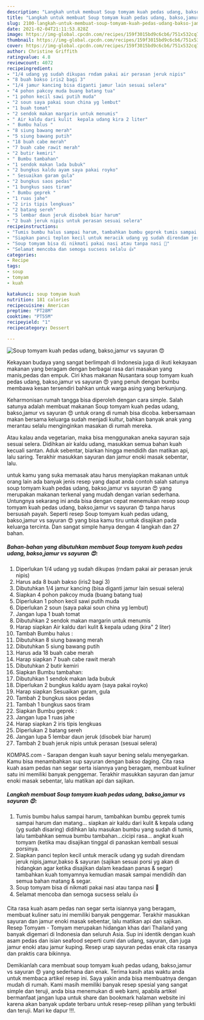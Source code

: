 ```yaml
---
description: "Langkah untuk membuat Soup tomyam kuah pedas udang, bakso,jamur vs sayuran 😍 Homemade"
title: "Langkah untuk membuat Soup tomyam kuah pedas udang, bakso,jamur vs sayuran 😍 Homemade"
slug: 2100-langkah-untuk-membuat-soup-tomyam-kuah-pedas-udang-bakso-jamur-vs-sayuran-homemade
date: 2021-02-04T21:11:53.828Z
image: https://img-global.cpcdn.com/recipes/159f3015bd9c6cb6/751x532cq70/soup-tomyam-kuah-pedas-udang-baksojamur-vs-sayuran-😍-foto-resep-utama.jpg
thumbnail: https://img-global.cpcdn.com/recipes/159f3015bd9c6cb6/751x532cq70/soup-tomyam-kuah-pedas-udang-baksojamur-vs-sayuran-😍-foto-resep-utama.jpg
cover: https://img-global.cpcdn.com/recipes/159f3015bd9c6cb6/751x532cq70/soup-tomyam-kuah-pedas-udang-baksojamur-vs-sayuran-😍-foto-resep-utama.jpg
author: Christine Griffith
ratingvalue: 4.8
reviewcount: 4072
recipeingredient:
- "1/4 udang yg sudah dikupas rndam pakai air perasan jeruk nipis"
- "8 buah bakso iris2 bagi 3"
- "1/4 jamur kancing bisa diganti jamur lain sesuai selera"
- "4 pohon pakcoy muda buang batang tua"
- "1 pohon kecil sawi putih muda"
- "2 soun saya pakai soun china yg lembut"
- "1 buah tomat"
- "2 sendok makan margarin untuk menumis"
- " Air kaldu dari kulit  kepala udang kira 2 liter"
- " Bumbu halus "
- "8 siung bawang merah"
- "5 siung bawang putih"
- "18 buah cabe merah"
- "7 buah cabe rawit merah"
- "2 butir kemiri"
- " Bumbu tambahan"
- "1 sendok makan lada bubuk"
- "2 bungkus kaldu ayam saya pakai royko"
- " Sesuaikan garam gula"
- "2 bungkus saos pedas"
- "1 bungkus saos tiram"
- " Bumbu geprek "
- "1 ruas jahe"
- "2 iris tipis lengkuas"
- "2 batang sereh"
- "5 lembar daun jeruk disobek biar harum"
- "2 buah jeruk nipis untuk perasan sesuai selera"
recipeinstructions:
- "Tumis bumbu halus sampai harum, tambahkan bumbu geprek tumis sampai harum dan matang... siapkan air kaldu dari kulit &amp; kepala udang (yg sudah disaring) didihkan lalu masukan bumbu yang sudah di tumis, lalu tambahkan semua bumbu tambahan...cicipi rasa... angkat kuah tomyam (ketika mau disajikan tinggal di panaskan kembali sesuai porsinya."
- "Siapkan panci teplon kecil untuk meracik udang yg sudah direndam jeruk nipis,jamur,bakso &amp; sayuran (sajikan sesuai porsi yg akan di hidangkan agar ketika disajikan dalam keadaan panas &amp; segar) tambahkan kuah tomyamnya kemudian masak sampai mendidih dan semua bahan matang &amp; segar."
- "Soup tomyam bisa di nikmati pakai nasi atau tanpa nasi 🤗"
- "Selamat mencoba dan semoga sucsess selalu 👍"
categories:
- Recipe
tags:
- soup
- tomyam
- kuah

katakunci: soup tomyam kuah 
nutrition: 181 calories
recipecuisine: American
preptime: "PT28M"
cooktime: "PT55M"
recipeyield: "1"
recipecategory: Dessert

---
```



![Soup tomyam kuah pedas udang, bakso,jamur vs sayuran 😍](https://img-global.cpcdn.com/recipes/159f3015bd9c6cb6/751x532cq70/soup-tomyam-kuah-pedas-udang-baksojamur-vs-sayuran-😍-foto-resep-utama.jpg)

Kekayaan budaya yang sangat berlimpah di Indonesia juga di ikuti kekayaan makanan yang beragam dengan berbagai rasa dari masakan yang manis,pedas dan empuk. Ciri khas makanan Nusantara soup tomyam kuah pedas udang, bakso,jamur vs sayuran 😍 yang penuh dengan bumbu membawa kesan tersendiri bahkan untuk warga asing yang berkunjung.


Keharmonisan rumah tangga bisa diperoleh dengan cara simple. Salah satunya adalah membuat makanan Soup tomyam kuah pedas udang, bakso,jamur vs sayuran 😍 untuk orang di rumah bisa dicoba. kebersamaan makan bersama keluarga sudah menjadi kultur, bahkan banyak anak yang merantau selalu menginginkan masakan di rumah mereka.

Atau kalau anda vegetarian, maka bisa menggunakan aneka sayuran saja sesuai selera. Didihkan air kaldu udang, masukkan semua bahan kuah kecuali santan. Aduk sebentar, biarkan hingga mendidih dan matikan api, lalu saring. Terakhir masukkan sayuran dan jamur enoki masak sebentar, lalu.

untuk kamu yang suka memasak atau harus menyiapkan makanan untuk orang lain ada banyak jenis resep yang dapat anda contoh salah satunya soup tomyam kuah pedas udang, bakso,jamur vs sayuran 😍 yang merupakan makanan terkenal yang mudah dengan varian sederhana. Untungnya sekarang ini anda bisa dengan cepat menemukan resep soup tomyam kuah pedas udang, bakso,jamur vs sayuran 😍 tanpa harus bersusah payah.
Seperti resep Soup tomyam kuah pedas udang, bakso,jamur vs sayuran 😍 yang bisa kamu tiru untuk disajikan pada keluarga tercinta. Dan sangat simple hanya dengan 4 langkah dan 27 bahan.


<!--inarticleads1-->

##### Bahan-bahan yang dibutuhkan membuat Soup tomyam kuah pedas udang, bakso,jamur vs sayuran 😍:

1. Diperlukan 1/4 udang yg sudah dikupas (rndam pakai air perasan jeruk nipis)
1. Harus ada 8 buah bakso (iris2 bagi 3)
1. Dibutuhkan 1/4 jamur kancing (bisa diganti jamur lain sesuai selera)
1. Siapkan 4 pohon pakcoy muda (buang batang tua)
1. Diperlukan 1 pohon kecil sawi putih muda
1. Diperlukan 2 soun (saya pakai soun china yg lembut)
1. Jangan lupa 1 buah tomat
1. Dibutuhkan 2 sendok makan margarin untuk menumis
1. Harap siapkan  Air kaldu dari kulit &amp; kepala udang (kira&#34; 2 liter)
1. Tambah  Bumbu halus :
1. Dibutuhkan 8 siung bawang merah
1. Dibutuhkan 5 siung bawang putih
1. Harus ada 18 buah cabe merah
1. Harap siapkan 7 buah cabe rawit merah
1. Dibutuhkan 2 butir kemiri
1. Siapkan  Bumbu tambahan:
1. Dibutuhkan 1 sendok makan lada bubuk
1. Diperlukan 2 bungkus kaldu ayam (saya pakai royko)
1. Harap siapkan  Sesuaikan garam, gula
1. Tambah 2 bungkus saos pedas
1. Tambah 1 bungkus saos tiram
1. Siapkan  Bumbu geprek :
1. Jangan lupa 1 ruas jahe
1. Harap siapkan 2 iris tipis lengkuas
1. Diperlukan 2 batang sereh
1. Jangan lupa 5 lembar daun jeruk (disobek biar harum)
1. Tambah 2 buah jeruk nipis untuk perasan (sesuai selera)


KOMPAS.com - Sarapan dengan kuah sayur bening selalu menyegarkan. Kamu bisa menambahkan sup sayuran dengan bakso daging. Cita rasa kuah asam pedas nan segar serta isiannya yang beragam, membuat kuliner satu ini memiliki banyak penggemar. Terakhir masukkan sayuran dan jamur enoki masak sebentar, lalu matikan api dan sajikan. 

<!--inarticleads2-->

##### Langkah membuat  Soup tomyam kuah pedas udang, bakso,jamur vs sayuran 😍:

1. Tumis bumbu halus sampai harum, tambahkan bumbu geprek tumis sampai harum dan matang... siapkan air kaldu dari kulit &amp; kepala udang (yg sudah disaring) didihkan lalu masukan bumbu yang sudah di tumis, lalu tambahkan semua bumbu tambahan...cicipi rasa... angkat kuah tomyam (ketika mau disajikan tinggal di panaskan kembali sesuai porsinya.
1. Siapkan panci teplon kecil untuk meracik udang yg sudah direndam jeruk nipis,jamur,bakso &amp; sayuran (sajikan sesuai porsi yg akan di hidangkan agar ketika disajikan dalam keadaan panas &amp; segar) tambahkan kuah tomyamnya kemudian masak sampai mendidih dan semua bahan matang &amp; segar.
1. Soup tomyam bisa di nikmati pakai nasi atau tanpa nasi 🤗
1. Selamat mencoba dan semoga sucsess selalu 👍


Cita rasa kuah asam pedas nan segar serta isiannya yang beragam, membuat kuliner satu ini memiliki banyak penggemar. Terakhir masukkan sayuran dan jamur enoki masak sebentar, lalu matikan api dan sajikan. Resep Tomyam - Tomyam merupakan hidangan khas dari Thailand yang banyak digemari di Indonesia dan seluruh Asia. Sup ini identik dengan kuah asam pedas dan isian seafood seperti cumi dan udang, sayuran, dan juga jamur enoki atau jamur kuping. Resep urap sayuran pedas enak cita rasanya dan praktis cara bikinnya. 

Demikianlah cara membuat soup tomyam kuah pedas udang, bakso,jamur vs sayuran 😍 yang sederhana dan enak. Terima kasih atas waktu anda untuk membaca artikel resep ini. Saya yakin anda bisa membuatnya dengan mudah di rumah. Kami masih memiliki banyak resep spesial yang sangat simple dan teruji, anda bisa menemukan di web kami, apabila artikel bermanfaat jangan lupa untuk share dan bookmark halaman website ini karena akan banyak update terbaru untuk resep-resep pilihan yang terbukti dan teruji. Mari ke dapur !!!. 
